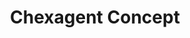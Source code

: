 ---
license: apache-2.0
title: Chexagent Concept
sdk: streamlit
sdk_version: "1.32.02"
app_file: app.py
---